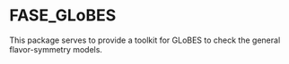 # FASE_GLoBES
This package serves to provide a toolkit for GLoBES to check the general flavor-symmetry models.

